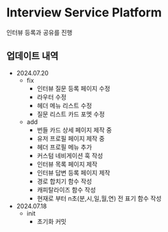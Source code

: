 # Interview Service Platform

인터뷰 등록과 공유를 진행

## 업데이트 내역

- 2024.07.20
  - fix
    - 인터뷰 질문 등록 페이지 수정
    - 라우터 수정
    - 헤더 메뉴 리스트 수정
    - 질문 리스트 카드 포멧 수정
  - add
    - 번들 카드 상세 페이지 제작 중
    - 유저 프로필 페이지 제작 중
    - 헤더 프로필 메뉴 추가
    - 커스텀 네비게이션 훅 작성
    - 인터뷰 목록 페이지 제작
    - 인터뷰 답변 등록 페이지 제작
    - 경로 합치기 함수 작성
    - 캐피탈라이즈 함수 작성
    - 현재로 부터 n초(분,시,일,월,연) 전 표기 함수 작성
- 2024.07.18
  - init
    - 초기화 커밋
